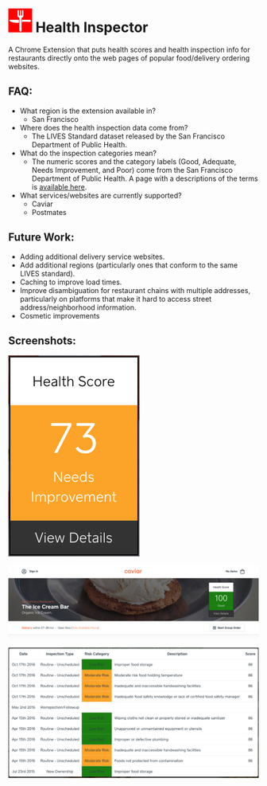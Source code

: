 # ![Logo](app/images/health-inspector-48x48.png) Health Inspector
A Chrome Extension that puts health scores and health inspection info for restaurants directly onto the web pages of popular food/delivery ordering websites.

## FAQ:
* What region is the extension available in?
  * San Francisco
* Where does the health inspection data come from?
  * The LIVES Standard dataset released by the San Francisco Department of Public Health.
* What do the inspection categories mean?
  * The numeric scores and the category labels (Good, Adequate, Needs Improvement, and Poor) come from the San Francisco Department of Public Health. A page with a descriptions of the terms is [available here](https://www.sfdph.org/dph/EH/Food/Score/default.asp).
* What services/websites are currently supported?
  * Caviar
  * Postmates

## Future Work:
* Adding additional delivery service websites.
* Add additional regions (particularly ones that conform to the same LIVES standard).
* Caching to improve load times.
* Improve disambiguation for restaurant chains with multiple addresses, particularly on platforms that make it hard to access street address/neighborhood information.
* Cosmetic improvements

## Screenshots:
![Healthscore Badge - Needs Improvement](docs/images/01_healthscore_badge_needs_improvement.png)

![Healthscore Badge - Good - Injected into Caviar](docs/images/02_healthscore_badge_good_injected_caviar.png)

![Detail View](docs/images/03_adequate_details_view.png)
